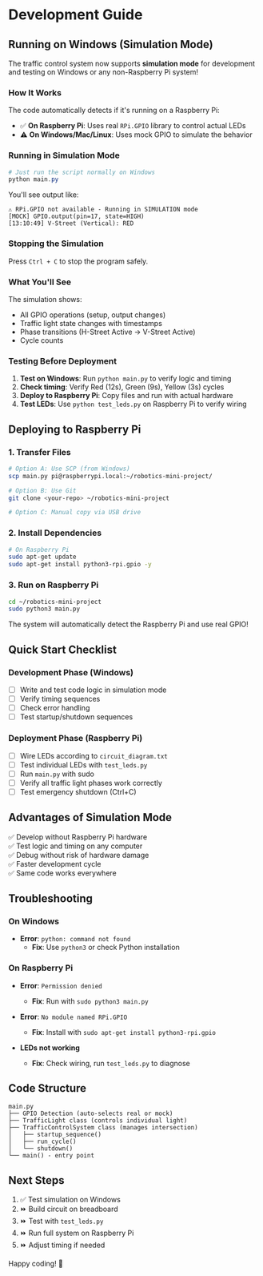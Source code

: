 # Development Guide

## Running on Windows (Simulation Mode)

The traffic control system now supports **simulation mode** for development and testing on Windows or any non-Raspberry Pi system!

### How It Works

The code automatically detects if it's running on a Raspberry Pi:
- ✅ **On Raspberry Pi**: Uses real `RPi.GPIO` library to control actual LEDs
- ⚠️ **On Windows/Mac/Linux**: Uses mock GPIO to simulate the behavior

### Running in Simulation Mode

```powershell
# Just run the script normally on Windows
python main.py
```

You'll see output like:
```
⚠ RPi.GPIO not available - Running in SIMULATION mode
[MOCK] GPIO.output(pin=17, state=HIGH)
[13:10:49] V-Street (Vertical): RED
```

### Stopping the Simulation

Press `Ctrl + C` to stop the program safely.

### What You'll See

The simulation shows:
- All GPIO operations (setup, output changes)
- Traffic light state changes with timestamps
- Phase transitions (H-Street Active → V-Street Active)
- Cycle counts

### Testing Before Deployment

1. **Test on Windows**: Run `python main.py` to verify logic and timing
2. **Check timing**: Verify Red (12s), Green (9s), Yellow (3s) cycles
3. **Deploy to Raspberry Pi**: Copy files and run with actual hardware
4. **Test LEDs**: Use `python test_leds.py` on Raspberry Pi to verify wiring

## Deploying to Raspberry Pi

### 1. Transfer Files

```bash
# Option A: Use SCP (from Windows)
scp main.py pi@raspberrypi.local:~/robotics-mini-project/

# Option B: Use Git
git clone <your-repo> ~/robotics-mini-project

# Option C: Manual copy via USB drive
```

### 2. Install Dependencies

```bash
# On Raspberry Pi
sudo apt-get update
sudo apt-get install python3-rpi.gpio -y
```

### 3. Run on Raspberry Pi

```bash
cd ~/robotics-mini-project
sudo python3 main.py
```

The system will automatically detect the Raspberry Pi and use real GPIO!

## Quick Start Checklist

### Development Phase (Windows)
- [ ] Write and test code logic in simulation mode
- [ ] Verify timing sequences
- [ ] Check error handling
- [ ] Test startup/shutdown sequences

### Deployment Phase (Raspberry Pi)
- [ ] Wire LEDs according to `circuit_diagram.txt`
- [ ] Test individual LEDs with `test_leds.py`
- [ ] Run `main.py` with sudo
- [ ] Verify all traffic light phases work correctly
- [ ] Test emergency shutdown (Ctrl+C)

## Advantages of Simulation Mode

✅ Develop without Raspberry Pi hardware  
✅ Test logic and timing on any computer  
✅ Debug without risk of hardware damage  
✅ Faster development cycle  
✅ Same code works everywhere  

## Troubleshooting

### On Windows
- **Error**: `python: command not found`
  - **Fix**: Use `python3` or check Python installation
  
### On Raspberry Pi
- **Error**: `Permission denied`
  - **Fix**: Run with `sudo python3 main.py`

- **Error**: `No module named RPi.GPIO`
  - **Fix**: Install with `sudo apt-get install python3-rpi.gpio`

- **LEDs not working**
  - **Fix**: Check wiring, run `test_leds.py` to diagnose

## Code Structure

```
main.py
├── GPIO Detection (auto-selects real or mock)
├── TrafficLight class (controls individual light)
├── TrafficControlSystem class (manages intersection)
│   ├── startup_sequence()
│   ├── run_cycle()
│   └── shutdown()
└── main() - entry point
```

## Next Steps

1. ✅ Test simulation on Windows
2. ⏩ Build circuit on breadboard  
3. ⏩ Test with `test_leds.py`
4. ⏩ Run full system on Raspberry Pi
5. ⏩ Adjust timing if needed

Happy coding! 🚦
